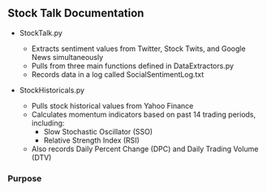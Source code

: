 ## Stock Talk Documentation
* StockTalk.py
   * Extracts sentiment values from Twitter, Stock Twits, and Google News simultaneously 
   * Pulls from three main functions defined in DataExtractors.py
   * Records data in a log called SocialSentimentLog.txt

* StockHistoricals.py
   * Pulls stock historical values from Yahoo Finance
   * Calculates momentum indicators based on past 14 trading periods, including:
     * Slow Stochastic Oscillator (SSO)
     * Relative Strength Index (RSI)
    * Also records Daily Percent Change (DPC) and Daily Trading Volume (DTV)  

### Purpose
